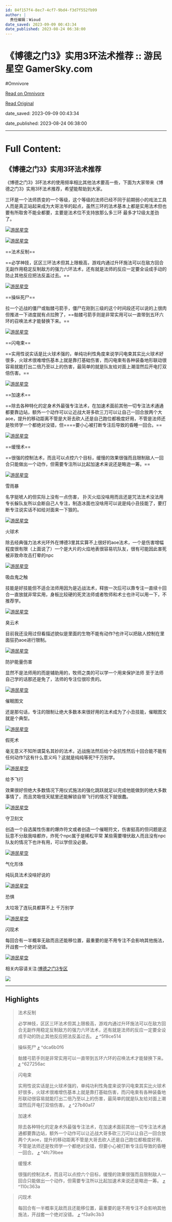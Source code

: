 ```yaml
---
id: 84f157f4-8ec7-4cf7-9bd4-f3d7f552fb99
author: |
  责任编辑：Wioud
date_saved: 2023-09-09 00:43:34
date_published: 2023-08-24 06:38:00
---
```


# 《博德之门3》实用3环法术推荐 :: 游民星空 GamerSky.com
#Omnivore

[Read on Omnivore](https://omnivore.app/me/3-3-gamer-sky-com-18a78409979)

[Read Original](https://wap.gamersky.com/gl/Content-1636166.html)

date_saved: 2023-09-09 00:43:34

date_published: 2023-08-24 06:38:00

--- 

# Full Content: 

## 《博德之门3》实用3环法术推荐

《博德之门3》3环法术的使用频率相比其他法术要高一些，下面为大家带来《博德之门3》实用3环法术推荐，希望能帮助到大家。

三环是一个法师质变的一个等级，这个等级的法师已经不同于前期弱小的戏法工具人而是真正站起来成为大哥法爷的起点，虽然三环的法术基本上都是实用法术但也要有所取舍不能全都要，主要是法术位不支持放那么多三环 最多才12级太差劲了。

[![游民星空](https://proxy-prod.omnivore-image-cache.app/0x0,sQsIjIhHrlGPZfMfadtf64Wf5vvYdJxXuR2VcgOdxDho/https://img1.gamersky.com/image2023/08/20230824_fxy_625_6/1296_S.jpg)](https://www.gamersky.com/showimage/id%5Fgamersky.shtml?https://img1.gamersky.com/image2023/08/20230824%5Ffxy%5F625%5F6/1296.jpg)

[![游民星空](https://proxy-prod.omnivore-image-cache.app/0x0,squJZ82GqopcSghT7BwrEBkZQ190pdOJiPYC1vQnX4zE/https://img1.gamersky.com/image2023/08/20230824_fxy_625_6/1482_S.jpg)](https://www.gamersky.com/showimage/id%5Fgamersky.shtml?https://img1.gamersky.com/image2023/08/20230824%5Ffxy%5F625%5F6/1482.jpg)

==法术反制==

==必学神技，区区三环法术但其上限极高，游戏内通过升环施法可以在敌方回合无副作用稳定反制敌方的强力六环法术，还有就是法师的反应一定要全设成手动的防止其他反应把法反盖过去。==

[![游民星空](https://proxy-prod.omnivore-image-cache.app/0x0,s6KJBlJKrJwVYybMsHadebhEBMiyj2W4wi8FqCNgNRiY/https://img1.gamersky.com/image2023/08/20230824_fxy_625_6/1763_S.jpg)](https://www.gamersky.com/showimage/id%5Fgamersky.shtml?https://img1.gamersky.com/image2023/08/20230824%5Ffxy%5F625%5F6/1763.jpg)

==操纵死尸==

拉一个近战的僵尸或骷髅弓箭手，僵尸在刚到三级的这个时间段还可以说的上很肉但推进一下进度就有点拉胯了，==骷髅弓箭手则是非常实用可以一直带到五环六环的召唤法术才能替换下来。==

[![游民星空](https://proxy-prod.omnivore-image-cache.app/0x0,svGLhO8M6HlWlWiXugY8OXjtOyXN7V0Iw8Y6Ku4yXHSQ/https://img1.gamersky.com/image2023/08/20230824_fxy_625_6/11040_S.jpg)](https://www.gamersky.com/showimage/id%5Fgamersky.shtml?https://img1.gamersky.com/image2023/08/20230824%5Ffxy%5F625%5F6/11040.jpg)

==闪电束==

==实用性说实话是比火球术强的，单纯功利性角度来说学闪电束其实比火球术好很多，火球术很难增伤基本上就是靠打基础伤害，而闪电束有各种装备地形联动很容易就能打出二倍乃至以上的伤害，最简单的就是队友给对面上潮湿然后开电打双倍伤害。==

[![游民星空](https://proxy-prod.omnivore-image-cache.app/0x0,s77yTJbIjzxhyODtVTFv5Du8mE_inMvXF4xYkJ_pe3Wk/https://img1.gamersky.com/image2023/08/20230824_fxy_625_6/11343_S.jpg)](https://www.gamersky.com/showimage/id%5Fgamersky.shtml?https://img1.gamersky.com/image2023/08/20230824%5Ffxy%5F625%5F6/11343.jpg)

==加速术==

==除去各种特化的定身术外最强专注法术，在加速术面前其他一切专注法术通通都要靠边站，额外一个动作可以让近战大哥多砍三刀可以让自己一回合放两个大aoe，提升的移动距离不管是大哥去砍人还是自己跑位都极度好用，不管是法师还是牧师学一个都绝对没错，但====要小心被打断专注后导致的昏睡一回合。==

[![游民星空](https://proxy-prod.omnivore-image-cache.app/0x0,siSRT0mszaPC3f09nKcZrlmwTnVpW8tJ5a0Trw2rfmpE/https://img1.gamersky.com/image2023/08/20230824_fxy_625_6/11673_S.jpg)](https://www.gamersky.com/showimage/id%5Fgamersky.shtml?https://img1.gamersky.com/image2023/08/20230824%5Ffxy%5F625%5F6/11673.jpg)

==缓慢术==

==很强的控制法术，而且可以点控六个目标，缓慢的效果很强而且限制敌人一回合只能做出一个动作，但需要专注所以比起加速术来说还是略逊一筹。==

[![游民星空](https://proxy-prod.omnivore-image-cache.app/0x0,sV7SpRsM38SGzfXeX3aXHayHijQEhem67UsaCeyJdo8k/https://img1.gamersky.com/image2023/08/20230824_fxy_625_6/11931_S.jpg)](https://www.gamersky.com/showimage/id%5Fgamersky.shtml?https://img1.gamersky.com/image2023/08/20230824%5Ffxy%5F625%5F6/11931.jpg)

雪雨暴

名字挺唬人的但实际上没有一点伤害， 扑灭火焰没啥用而且还是咒法法术没法用专长躲队友所以会断自己人专注，制造冰面也没啥用可以说是纯小丑技能了，要打断专注说实话不如给对面来一下狠的。

[![游民星空](https://proxy-prod.omnivore-image-cache.app/0x0,seDRA4iBl9gSYT8yfkF9T7-5CeE_sEKrbxewyEwBd-oQ/https://img1.gamersky.com/image2023/08/20230824_fxy_625_6/12212_S.jpg)](https://www.gamersky.com/showimage/id%5Fgamersky.shtml?https://img1.gamersky.com/image2023/08/20230824%5Ffxy%5F625%5F6/12212.jpg)

火球术

除去经典强力法术光环外在博德3里其实算不上很好的aoe法术，一个是伤害增幅程度很有限（上面说了）一个是大片的火焰地表很容易坑队友，很有可能因此害死被非致命攻击打晕的npc

[![游民星空](https://proxy-prod.omnivore-image-cache.app/0x0,sLezTw5-aQMyovQ-pBiqgYE3XKNS0WA4H5ST6BMpiXfw/https://img1.gamersky.com/image2023/08/20230824_fxy_625_6/12490_S.jpg)](https://www.gamersky.com/showimage/id%5Fgamersky.shtml?https://img1.gamersky.com/image2023/08/20230824%5Ffxy%5F625%5F6/12490.jpg)

吸血鬼之触

技能是好技能但不适合法师用因为是近战法术，释放一次后可以靠专注一直续十回合一直放就非常实用，身板比较硬的死灵法师或者牧师和术士也许可以用一下，不推荐学。

[![游民星空](https://proxy-prod.omnivore-image-cache.app/0x0,s3XaXgzd7i9dOI4OVaX_hVqbqPAcxRGkI7kBb7YCs1cs/https://img1.gamersky.com/image2023/08/20230824_fxy_625_6/12760_S.jpg)](https://www.gamersky.com/showimage/id%5Fgamersky.shtml?https://img1.gamersky.com/image2023/08/20230824%5Ffxy%5F625%5F6/12760.jpg)

臭云术

目前我还没用过但看描述貌似是里面的生物不能有动作?也许可以把敌人控制在里面狂扔aoe进行限制。

[![游民星空](https://proxy-prod.omnivore-image-cache.app/0x0,s6ukUbsVbg9axq8d4AaIGIquAohWoq9pSe5dhv3YWRI4/https://img1.gamersky.com/image2023/08/20230824_fxy_625_6/13000_S.jpg)](https://www.gamersky.com/showimage/id%5Fgamersky.shtml?https://img1.gamersky.com/image2023/08/20230824%5Ffxy%5F625%5F6/13000.jpg)

防护能量伤害

显然不是法师用的而是辅助用的，牧师之类的可以学一个用来保护法师 至于法师自己学的话那还是免了，法师的专注位很珍贵的。

[![游民星空](https://proxy-prod.omnivore-image-cache.app/0x0,sCdiT1X59NAYBb0bOpV7UMZz2CsL09ZcPQ0_vq1V2PD0/https://img1.gamersky.com/image2023/08/20230824_fxy_625_6/13254_S.jpg)](https://www.gamersky.com/showimage/id%5Fgamersky.shtml?https://img1.gamersky.com/image2023/08/20230824%5Ffxy%5F625%5F6/13254.jpg)

催眠图文

还是那句话，专注的限制让绝大多数本来很好用的法术成为了小丑技能，催眠图文就是个典型。

[![游民星空](https://proxy-prod.omnivore-image-cache.app/0x0,saqm_5mi7dWZYYbhcqMzl1FNSInEqB1fFzjSSihqC-N8/https://img1.gamersky.com/image2023/08/20230824_fxy_625_6/13490_S.jpg)](https://www.gamersky.com/showimage/id%5Fgamersky.shtml?https://img1.gamersky.com/image2023/08/20230824%5Ffxy%5F625%5F6/13490.jpg)

假死术

毫无意义不知所谓莫名其妙的法术，近战施法然后给个全抗性然后十回合能不能有任何动作?这有什么意义吗？这就是纯纯等死?千万别学。

[![游民星空](https://proxy-prod.omnivore-image-cache.app/0x0,s3Jh5QpuYZuiQDZ8CHP_ssc76JZ2yurzyycw0P4wJWkY/https://img1.gamersky.com/image2023/08/20230824_fxy_625_6/13745_S.jpg)](https://www.gamersky.com/showimage/id%5Fgamersky.shtml?https://img1.gamersky.com/image2023/08/20230824%5Ffxy%5F625%5F6/13745.jpg)

给予飞行

效果很好但绝大多数情况下用仪式施法的强化跳跃就足以完成他能做到的绝大多数事情了，而且灵吸怪天赋里还能解锁自带飞行的情况下就很蠢。

[![游民星空](https://proxy-prod.omnivore-image-cache.app/0x0,s-0Qy4TkIFYcRf70_t9MA-lm86McJq5pdu728Gk0gK6U/https://img1.gamersky.com/image2023/08/20230824_fxy_625_6/14003_S.jpg)](https://www.gamersky.com/showimage/id%5Fgamersky.shtml?https://img1.gamersky.com/image2023/08/20230824%5Ffxy%5F625%5F6/14003.jpg)

守卫刻文

创造一个自选属性伤害的爆炸符文或者创造一个催眠符文，伤害挺高的但问题是这玩意不分敌我啥都炸，炸死个npc属于是稀松平常 某些需要埋伏敌人而且没有npc队友的情况下也许有用，可以学但没必要。

[![游民星空](https://proxy-prod.omnivore-image-cache.app/0x0,sM_fGbIIbjQMLYbi63nJMH0cDnGSD5cWpO43-lRnx0H0/https://img1.gamersky.com/image2023/08/20230824_fxy_625_6/14291_S.jpg)](https://www.gamersky.com/showimage/id%5Fgamersky.shtml?https://img1.gamersky.com/image2023/08/20230824%5Ffxy%5F625%5F6/14291.jpg)

气化形体

纯玩具法术没啥好说的

[![游民星空](https://proxy-prod.omnivore-image-cache.app/0x0,srcw7A1EEYZZv77BRagqvNdGF_yNe0FnKWs2p8czb7Dg/https://img1.gamersky.com/image2023/08/20230824_fxy_625_6/14494_S.jpg)](https://www.gamersky.com/showimage/id%5Fgamersky.shtml?https://img1.gamersky.com/image2023/08/20230824%5Ffxy%5F625%5F6/14494.jpg)

恐惧

太垃圾了连玩具都算不上 千万别学

[![游民星空](https://proxy-prod.omnivore-image-cache.app/0x0,sKEX5M_NJUMZXT2FFSpNNEE9UqCi1v1fesn9gid51kxg/https://img1.gamersky.com/image2023/08/20230824_fxy_625_6/14702_S.jpg)](https://www.gamersky.com/showimage/id%5Fgamersky.shtml?https://img1.gamersky.com/image2023/08/20230824%5Ffxy%5F625%5F6/14702.jpg)

闪现术

每回合有一半概率无敌而且还能移位置，最重要的是不用专注不会影响其他施法，开战套一个绝对没错。

[![游民星空](https://proxy-prod.omnivore-image-cache.app/0x0,s2mHJvvjpFk5WKu_xshDSB8HzmdDp4jmFYxDi0_u1cxM/https://img1.gamersky.com/image2023/08/20230824_fxy_625_6/14942_S.jpg)](https://www.gamersky.com/showimage/id%5Fgamersky.shtml?https://img1.gamersky.com/image2023/08/20230824%5Ffxy%5F625%5F6/14942.jpg)

相关内容请关注:[博德之门3专区](https://wap.gamersky.com/z%5Fpc/baldursgate3/)

[ ![](https://proxy-prod.omnivore-image-cache.app/0x0,saMghIzyZXgtiuQmnKr5lWnLQuBAvi4TxVg1cbH5SaSU/https://imgs.gamersky.com/upimg/new_preview/2023/07/28/origin_b_202307281450285159.jpg) ](https://wap.gamersky.com/z%5Fpc/baldursgate3/)

---

## Highlights

> 法术反制
> 
> 必学神技，区区三环法术但其上限极高，游戏内通过升环施法可以在敌方回合无副作用稳定反制敌方的强力六环法术，还有就是法师的反应一定要全设成手动的防止其他反应把法反盖过去。 [⤴️](https://omnivore.app/me/3-3-gamer-sky-com-18a78409979#5f8ce514-a71c-47b3-9b4f-f04f500c8479)  ^5f8ce514

> 操纵死尸 [⤴️](https://omnivore.app/me/3-3-gamer-sky-com-18a78409979#dca6b0f6-d384-4088-a145-2c6ebf5a2fd7)  ^dca6b0f6

> 骷髅弓箭手则是非常实用可以一直带到五环六环的召唤法术才能替换下来。 [⤴️](https://omnivore.app/me/3-3-gamer-sky-com-18a78409979#627256ac-ea4f-4ef7-9fe5-81ff12e86938)  ^627256ac

> 闪电束
> 
> 实用性说实话是比火球术强的，单纯功利性角度来说学闪电束其实比火球术好很多，火球术很难增伤基本上就是靠打基础伤害，而闪电束有各种装备地形联动很容易就能打出二倍乃至以上的伤害，最简单的就是队友给对面上潮湿然后开电打双倍伤害。 [⤴️](https://omnivore.app/me/3-3-gamer-sky-com-18a78409979#27b80a17-4bb5-4a9b-a126-ed11d42098a2)  ^27b80a17

> 加速术
> 
> 除去各种特化的定身术外最强专注法术，在加速术面前其他一切专注法术通通都要靠边站，额外一个动作可以让近战大哥多砍三刀可以让自己一回合放两个大aoe，提升的移动距离不管是大哥去砍人还是自己跑位都极度好用，不管是法师还是牧师学一个都绝对没错，但要小心被打断专注后导致的昏睡一回合。 [⤴️](https://omnivore.app/me/3-3-gamer-sky-com-18a78409979#4fc79bee-83a1-4bd4-83ff-c2121b0c74eb)  ^4fc79bee

> 缓慢术
> 
> 很强的控制法术，而且可以点控六个目标，缓慢的效果很强而且限制敌人一回合只能做出一个动作，但需要专注所以比起加速术来说还是略逊一筹。 [⤴️](https://omnivore.app/me/3-3-gamer-sky-com-18a78409979#110c363a-6286-4d82-8928-928a940bd6e4)  ^110c363a

> 闪现术
> 
> 每回合有一半概率无敌而且还能移位置，最重要的是不用专注不会影响其他施法，开战套一个绝对没错。 [⤴️](https://omnivore.app/me/3-3-gamer-sky-com-18a78409979#f3a9c3b3-ae53-4cd9-8920-0c88f1b65a17)  ^f3a9c3b3

